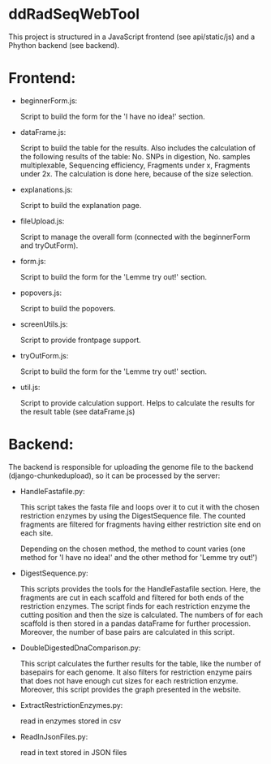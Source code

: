 # ddRadSeqWebTool

This project is structured in a JavaScript frontend (see api/static/js) and a Phython backend (see backend).

# Frontend:

- beginnerForm.js:

	Script to build the form for the 'I have no idea!' section.

- dataFrame.js:

	Script to build the table for the results. Also includes the calculation of the following results of the table: No. SNPs in digestion, No. samples multiplexable, Sequencing efficiency, Fragments under x, Fragments under 2x.
	The calculation is done here, because of the size selection. 

- explanations.js:

	Script to build the explanation page.

- fileUpload.js:

	Script to manage the overall form (connected with the beginnerForm and tryOutForm).

- form.js:

	Script to build the form for the 'Lemme try out!' section.

- popovers.js:

	Script to build the popovers.

- screenUtils.js:

	Script to provide frontpage support.

- tryOutForm.js:

	Script to build the form for the 'Lemme try out!' section.

- util.js:

	Script to provide calculation support. Helps to calculate the results for the result table (see dataFrame.js)

# Backend:

The backend is responsible for uploading the genome file to the backend (django-chunkedupload), so it can be processed by the server:

- HandleFastafile.py:

	This script takes the fasta file and loops over it to cut it with the chosen restriction enzymes by using the DigestSequence file.
	The counted fragments are filtered for fragments having either restriction site end on each site.
	
	Depending on the chosen method, the method to count varies (one method for 'I have no idea!' and the other method for 'Lemme try out!')

- DigestSequence.py:

	This scripts provides the tools for the HandleFastafile section. Here, the fragments are cut in each scaffold and filtered for both ends of the restriction enzymes. The script finds for each restriction enzyme the cutting position and then the size is calculated. 
	The numbers of for each scaffold is then stored in a pandas dataFrame for further procession. Moreover, the number of base pairs are calculated in this script.
	

- DoubleDigestedDnaComparison.py:

	This script calculates the further results for the table, like the number of basepairs for each genome. It also filters for restriction enzyme pairs that does not have enough cut sizes for each restriction enzyme.
	Moreover, this script provides the graph presented in the website.

- ExtractRestrictionEnzymes.py:
	
	read in enzymes stored in csv

- ReadInJsonFiles.py:

	read in text stored in JSON files